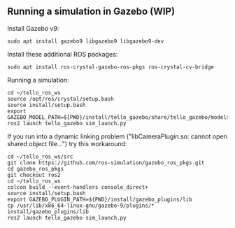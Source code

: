 ## Running a simulation in Gazebo (WIP)

Install Gazebo v9:

    sudo apt install gazebo9 libgazebo9 libgazebo9-dev

Install these additional ROS packages:

    sudo apt install ros-crystal-gazebo-ros-pkgs ros-crystal-cv-bridge

Running a simulation:

    cd ~/tello_ros_ws
    source /opt/ros/crystal/setup.bash
    source install/setup.bash
    export GAZEBO_MODEL_PATH=${PWD}/install/tello_gazebo/share/tello_gazebo/models
    ros2 launch tello_gazebo sim_launch.py

If you run into a dynamic linking problem ("libCameraPlugin.so: cannot open shared object file...") try this workaround:

    cd ~/tello_ros_ws/src
    git clone https://github.com/ros-simulation/gazebo_ros_pkgs.git
    cd gazebo_ros_pkgs
    git checkout ros2
    cd ~/tello_ros_ws
    colcon build --event-handlers console_direct+
    source install/setup.bash
    export GAZEBO_PLUGIN_PATH=${PWD}/install/gazebo_plugins/lib
    cp /usr/lib/x86_64-linux-gnu/gazebo-9/plugins/* install/gazebo_plugins/lib
    ros2 launch tello_gazebo sim_launch.py